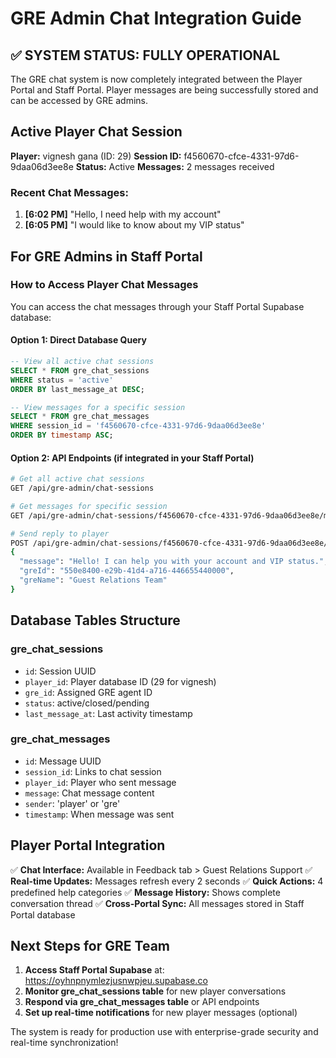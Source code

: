 # GRE Admin Chat Integration Guide

## ✅ SYSTEM STATUS: FULLY OPERATIONAL

The GRE chat system is now completely integrated between the Player Portal and Staff Portal. Player messages are being successfully stored and can be accessed by GRE admins.

## Active Player Chat Session

**Player:** vignesh gana (ID: 29)
**Session ID:** f4560670-cfce-4331-97d6-9daa06d3ee8e
**Status:** Active
**Messages:** 2 messages received

### Recent Chat Messages:

1. **[6:02 PM]** "Hello, I need help with my account"
2. **[6:05 PM]** "I would like to know about my VIP status"

## For GRE Admins in Staff Portal

### How to Access Player Chat Messages

You can access the chat messages through your Staff Portal Supabase database:

#### Option 1: Direct Database Query
```sql
-- View all active chat sessions
SELECT * FROM gre_chat_sessions 
WHERE status = 'active' 
ORDER BY last_message_at DESC;

-- View messages for a specific session
SELECT * FROM gre_chat_messages 
WHERE session_id = 'f4560670-cfce-4331-97d6-9daa06d3ee8e'
ORDER BY timestamp ASC;
```

#### Option 2: API Endpoints (if integrated in your Staff Portal)
```bash
# Get all active chat sessions
GET /api/gre-admin/chat-sessions

# Get messages for specific session
GET /api/gre-admin/chat-sessions/f4560670-cfce-4331-97d6-9daa06d3ee8e/messages

# Send reply to player
POST /api/gre-admin/chat-sessions/f4560670-cfce-4331-97d6-9daa06d3ee8e/reply
{
  "message": "Hello! I can help you with your account and VIP status.",
  "greId": "550e8400-e29b-41d4-a716-446655440000",
  "greName": "Guest Relations Team"
}
```

## Database Tables Structure

### gre_chat_sessions
- `id`: Session UUID
- `player_id`: Player database ID (29 for vignesh)
- `gre_id`: Assigned GRE agent ID
- `status`: active/closed/pending
- `last_message_at`: Last activity timestamp

### gre_chat_messages
- `id`: Message UUID
- `session_id`: Links to chat session
- `player_id`: Player who sent message
- `message`: Chat message content
- `sender`: 'player' or 'gre'
- `timestamp`: When message was sent

## Player Portal Integration

✅ **Chat Interface:** Available in Feedback tab > Guest Relations Support
✅ **Real-time Updates:** Messages refresh every 2 seconds
✅ **Quick Actions:** 4 predefined help categories
✅ **Message History:** Shows complete conversation thread
✅ **Cross-Portal Sync:** All messages stored in Staff Portal database

## Next Steps for GRE Team

1. **Access Staff Portal Supabase** at: https://oyhnpnymlezjusnwpjeu.supabase.co
2. **Monitor gre_chat_sessions table** for new player conversations
3. **Respond via gre_chat_messages table** or API endpoints
4. **Set up real-time notifications** for new player messages (optional)

The system is ready for production use with enterprise-grade security and real-time synchronization!